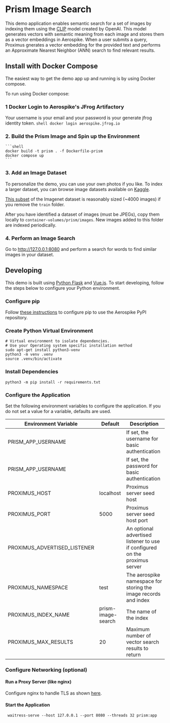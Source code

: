 # Prism Image Search
This demo application enables semantic search for a set of images by indexing them using the [CLIP](https://huggingface.co/sentence-transformers/clip-ViT-B-32-multilingual-v1) model created by OpenAI. This model generates vectors with semantic meaning from each image and stores them as a vector embeddings in Aerospike. When a user submits a query, Proximus gnerates a vector embedding for the provided text and performs an Approximate Nearest Neighbor (ANN) search to find relevant results.

## Install with Docker Compose

The easiest way to get the demo app up and running is by using Docker compose.

To run using Docker compose:

### 1 Docker Login to Aerospike's JFrog Artifactory
   Your username is your email and your password is your generate jfrog identity token.
    ```shell
    docker login aerospike.jfrog.io 
    ```
### 2. Build the Prism Image and Spin up the Environment
    ```shell
    docker build -t prism . -f Dockerfile-prism
    docker compose up
    ```
### 3. Add an Image Dataset
To personalize the demo, you can use your own photos if you like. To index a larger dataset, you can browse image datasets available on [Kaggle](https://www.kaggle.com/datasets).  

[This subset](https://www.kaggle.com/datasets/ifigotin/imagenetmini-1000) of the Imagenet dataset is reasonably sized (~4000 images) if you remove the `train` folder.

After you have identified a dataset of images (must be JPEGs), copy them locally to `container-volumes/prism/images`. New images added to this folder are indexed periodically. 

### 4. Perform an Image Search
Go to http://127.0.0.1:8080 and perform a search for words to find similar images in your dataset. 

## Developing
This demo is built using [Python Flask](https://flask.palletsprojects.com/en/2.3.x/) and [Vue.js](https://vuejs.org/). To start developing, follow the steps below to configure your Python environment.

### Configure pip
Follow [these instructions](https://github.com/citrusleaf/aerospike-proximus-client-python/tree/main#using-the-client-from-your-application-using-pip) to configure pip to use the Aerospike PyPI repository.

### Create Python Virtual Environment

```shell
# Virtual environment to isolate dependencies.
# Use your Operating system specific installation method
sudo apt-get install python3-venv
python3 -m venv .venv
source .venv/bin/activate
```

### Install Dependencies

```shell
python3 -m pip install -r requirements.txt
```

### Configure the Application

Set the following environment variables to configure the application. If you do not set a value for a variable, defaults are used.

| Environment Variable        | Default            | Description                                                     |
|-----------------------------|--------------------|-----------------------------------------------------------------|
| PRISM_APP_USERNAME          |                    | If set, the username for basic authentication                   |
| PRISM_APP_USERNAME          |                    | If set, the password for basic authentication                   |
| PROXIMUS_HOST               | localhost          | Proximus server seed host                                       |
| PROXIMUS_PORT               | 5000               | Proximus server seed host port                                  |
| PROXIMUS_ADVERTISED_LISTENER|                    | An optional advertised listener to use if configured on the proximus server                              |
| PROXIMUS_NAMESPACE          | test               | The aerospike namespace for storing the image records and index |
| PROXIMUS_INDEX_NAME         | prism-image-search | The name of the  index                                          |
| PROXIMUS_MAX_RESULTS        | 20                 | Maximum number of vector search results to return               |

### Configure Networking (optional)

#### Run a Proxy Server (like nginx)

Configure nginx to handle TLS as shown [here](https://dev.to/thetrebelcc/how-to-run-a-flask-app-over-https-using-waitress-and-nginx-2020-235c).

#### Start the Application

```shell
 waitress-serve --host 127.0.0.1 --port 8080 --threads 32 prism:app
```